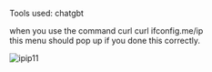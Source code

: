 Tools used:
chatgbt

when you use the command curl  curl ifconfig.me/ip	
this menu should pop up if you done this correctly.

![ipip11](https://github.com/user-attachments/assets/246e143e-f485-42cc-9c2a-64891777c5e3)
